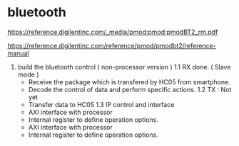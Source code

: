 # bluetooth
https://reference.digilentinc.com/_media/pmod:pmod:pmodBT2_rm.pdf 

https://reference.digilentinc.com/reference/pmod/pmodbt2/reference-manual

1. build the bluetooth control ( non-processor version )
  1.1 RX done. ( Slave mode )
    - Receive the package which is transfered by HC05 from smartphone. 
    - Decode the control of data and perform specific actions.
	1.2 TX : Not yet
    - Transfer data to HC05
  1.3 IP control and interface
    - AXI interface with processor
    - Internal register to define operation options.
    - AXI interface with processor
    - Internal register to define operation options.
